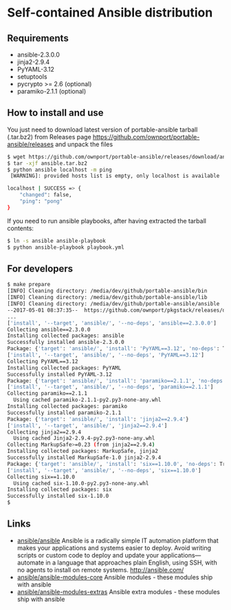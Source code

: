 # Self-contained Ansible distribution

## Requirements

- ansible-2.3.0.0
- jinja2-2.9.4
- PyYAML-3.12
- setuptools
- pycrypto >= 2.6 (optional)
- paramiko-2.1.1 (optional)

## How to install and use

You just need to download latest version of portable-ansible tarball (.tar.bz2) from
Releases page https://github.com/ownport/portable-ansible/releases and unpack the files

```sh
$ wget https://github.com/ownport/portable-ansible/releases/download/ansible-2.3.0.0/ansible.tar.bz2
$ tar -xjf ansible.tar.bz2
$ python ansible localhost -m ping
 [WARNING]: provided hosts list is empty, only localhost is available

localhost | SUCCESS => {
    "changed": false,
    "ping": "pong"
}
```

If you need to run ansible playbooks, after having extracted the tarball contents:

```sh
$ ln -s ansible ansible-playbook
$ python ansible-playbook playbook.yml
```

## For developers

```sh
$ make prepare
[INFO] Cleaning directory: /media/dev/github/portable-ansible/bin
[INFO] Cleaning directory: /media/dev/github/portable-ansible/lib
[INFO] Cleaning directory: /media/dev/github/portable-ansible/ansible
--2017-05-01 08:37:35--  https://github.com/ownport/pkgstack/releases/download/v0.1.9/pkgstack
...
['install', '--target', 'ansible/', '--no-deps', 'ansible==2.3.0.0']
Collecting ansible==2.3.0.0
Installing collected packages: ansible
Successfully installed ansible-2.3.0.0
Package: {'target': 'ansible/', 'install': 'PyYAML==3.12', 'no-deps': True}
['install', '--target', 'ansible/', '--no-deps', 'PyYAML==3.12']
Collecting PyYAML==3.12
Installing collected packages: PyYAML
Successfully installed PyYAML-3.12
Package: {'target': 'ansible/', 'install': 'paramiko==2.1.1', 'no-deps': True}
['install', '--target', 'ansible/', '--no-deps', 'paramiko==2.1.1']
Collecting paramiko==2.1.1
  Using cached paramiko-2.1.1-py2.py3-none-any.whl
Installing collected packages: paramiko
Successfully installed paramiko-2.1.1
Package: {'target': 'ansible/', 'install': 'jinja2==2.9.4'}
['install', '--target', 'ansible/', 'jinja2==2.9.4']
Collecting jinja2==2.9.4
  Using cached Jinja2-2.9.4-py2.py3-none-any.whl
Collecting MarkupSafe>=0.23 (from jinja2==2.9.4)
Installing collected packages: MarkupSafe, jinja2
Successfully installed MarkupSafe-1.0 jinja2-2.9.4
Package: {'target': 'ansible/', 'install': 'six==1.10.0', 'no-deps': True}
['install', '--target', 'ansible/', '--no-deps', 'six==1.10.0']
Collecting six==1.10.0
  Using cached six-1.10.0-py2.py3-none-any.whl
Installing collected packages: six
Successfully installed six-1.10.0
$
```

## Links

- [ansible/ansible](https://github.com/ansible/ansible) Ansible is a radically simple IT automation platform that makes your applications and systems easier to deploy. Avoid writing scripts or custom code to deploy and update your applications— automate in a language that approaches plain English, using SSH, with no agents to install on remote systems. http://ansible.com/
- [ansible/ansible-modules-core](https://github.com/ansible/ansible-modules-core) Ansible modules - these modules ship with ansible
- [ansible/ansible-modules-extras](https://github.com/ansible/ansible-modules-extras) Ansible extra modules - these modules ship with ansible
